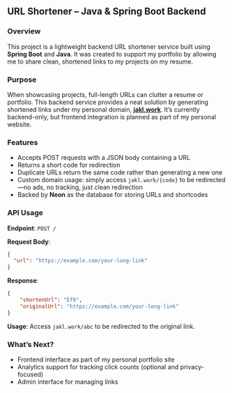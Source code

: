 ## URL Shortener – Java & Spring Boot Backend

### Overview

This project is a lightweight backend URL shortener service built using **Spring Boot** and **Java**. It was created to support my portfolio by allowing me to share clean, shortened links to my projects on my resume.

### Purpose

When showcasing projects, full-length URLs can clutter a resume or portfolio. This backend service provides a neat solution by generating shortened links under my personal domain, **[jakl.work](https://jakl.work)**. It’s currently backend-only, but frontend integration is planned as part of my personal website.

### Features

* Accepts POST requests with a JSON body containing a URL
* Returns a short code for redirection
* Duplicate URLs return the same code rather than generating a new one
* Custom domain usage: simply access `jakl.work/{code}` to be redirected—no ads, no tracking, just clean redirection
* Backed by **Neon** as the database for storing URLs and shortcodes

### API Usage

**Endpoint**: `POST /`

**Request Body**:

```json
{
  "url": "https://example.com/your-long-link"
}
```

**Response**:

```json
{
    "shortenUrl": "Ef9",
    "originalUrl": "https://example.com/your-long-link"
}
```

**Usage**:
Access `jakl.work/abc` to be redirected to the original link.

### What’s Next?

* Frontend interface as part of my personal portfolio site
* Analytics support for tracking click counts (optional and privacy-focused)
* Admin interface for managing links
